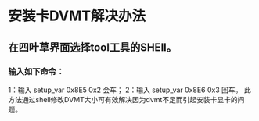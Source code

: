 # 安装卡DVMT解决办法
## 在四叶草界面选择tool工具的SHEll。
### 输入如下命令：
1：输入 setup_var 0x8E5 0x2 会车；
2：输入 setup_var 0x8E6 0x3 回车。
此方法通过shell修改DVMT大小可有效解决因为dvmt不足而引起安装卡显卡的问题。

